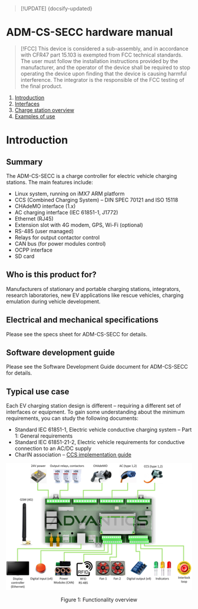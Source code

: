 > [!UPDATE] {docsify-updated}
# ADM-CS-SECC hardware manual

> [!FCC]
> This device is considered a sub-assembly, and in accordance with CFR47 part 15.103 is exempted from
> FCC technical standards. The user must follow the installation instructions provided by the manufacturer,
> and the operator of the device shall be required to stop operating the device upon finding that the
> device is causing harmful interference. The integrator is the responsible of the FCC testing of the final product.

1. [Introduction](#introduction)
1. [Interfaces](charge-controllers/ADM-CS-SECC/interfaces.md)
1. [Charge station overview](charge-controllers/ADM-CS-SECC/evse_overview.md)
1. [Examples of use](charge-controllers/ADM-CS-SECC/examples.md)

# Introduction

## Summary

The ADM-CS-SECC is a charge controller for electric vehicle charging stations. The main features include:
- Linux system, running on iMX7 ARM platform
- CCS (Combined Charging System) – DIN SPEC 70121 and ISO 15118
- CHAdeMO interface (1.x)
- AC charging interface (IEC 61851-1, J1772)
- Ethernet (RJ45)
- Extension slot with 4G modem, GPS, Wi-Fi (optional)
- RS-485 (user managed)
- Relays for output contactor control
- CAN bus (for power modules control)
- OCPP interface
- SD card

## Who is this product for?

Manufacturers of stationary and portable charging stations, integrators, research laboratories, new EV applications like rescue vehicles, charging emulation during vehicle development.

## Electrical and mechanical specifications

Please see the specs sheet for ADM-CS-SECC for details.

## Software development guide

Please see the Software Development Guide document for ADM-CS-SECC for details.

## Typical use case

Each EV charging station design is different – requiring a different set of interfaces or equipment. To gain some understanding about the minimum requirements, you can study the following documents:
- Standard IEC 61851-1, Electric vehicle conductive charging system – Part 1: General requirements
- Standard IEC 61851-21-2, Electric vehicle requirements for conductive connection to an AC/DC supply
- CharIN association – [CCS implementation guide](https://www.charinev.org/ccs-at-a-glance/ccs-implementation-guideline/)

<div class="bigger-1000">

![Functionality overview](images/functionalities.jpg "Functionality overview")
</div>
<figcaption style="text-align: center">Figure 1: Functionality overview</figcaption>

